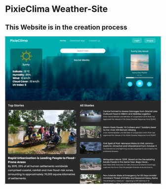 # PixieClima Weather-Site
## This Website is in the creation process

![Weather site](Images/PixieProgressImage3.png)
